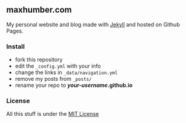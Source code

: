 ## maxhumber.com
My personal website and blog made with [Jekyll](http://jekyllrb.com) and hosted on Github Pages.


### Install

* fork this repository
* edit the `_config.yml` with your info
* change the links in `_data/navigation.yml`
* remove my posts from `_posts/`
* rename your repo to ***your-username*.github.io**

### License
All this stuff is under the [MIT License](https://github.com/maxhumber/maxhumber.com/blob/master/LICENSE)
